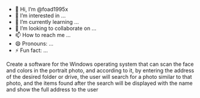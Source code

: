 - 👋 Hi, I’m @foad1995x
- 👀 I’m interested in ...
- 🌱 I’m currently learning ...
- 💞️ I’m looking to collaborate on ...
- 📫 How to reach me ...
- 😄 Pronouns: ...
- ⚡ Fun fact: ...

<!---
foad1995x/foad1995x is a ✨ special ✨ repository because its `README.md` (this file) appears on your GitHub profile.
You can click the Preview link to take a look at your changes.
--->
Create a software for the Windows operating system that can scan the face and colors in the portrait photo, and according to it, by entering the address of the desired folder or drive, the user will search for a photo similar to that photo, and the items found after the search will be displayed with the name and show the full address to the user
